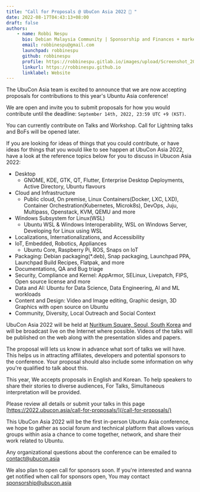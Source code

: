 ```yaml
---
title: "Call for Proposals @ UbuCon Asia 2022 📢 "
date: 2022-08-17T04:43:13+08:00
draft: false
authors:
    - name: Robbi Nespu
      bio: Debian Malaysia Community | Sponsorship and Finances + marketing (Global team) Ubucon Asia 2022
      email: robbinespu@gmail.com
      launchpad: robbinespu
      github: robbinespu
      profile: https://robbinespu.gitlab.io/images/upload/Screenshot_20210816_124946.png
      linkurl: https://robbinespu.github.io
      linklabel: Website
---
```



The UbuCon Asia team is excited to announce that we are now accepting proposals for contributions to this year's Ubuntu Asia conference! 

We are open and invite you to submit proposals for how you would contribute until the deadline: `September 14th, 2022, 23:59 UTC +9 (KST)`.

You can currently contribute on Talks and Workshop. Call for Lightning talks and BoFs will be opened later.

If you are looking for ideas of things that you could contribute, or have ideas for things that you would like to see happen at UbuCon Asia 2022, have a look at the reference topics below for you to discuss in Ubucon Asia 2022:

- Desktop
  - GNOME, KDE, GTK, QT, Flutter, Enterprise Desktop Deployments, Active Directory, Ubuntu flavours
- Cloud and Infrastructure
  - Public cloud, On premise, Linux Containers(Docker, LXC, LXD), Container Orchestration(Kubernetes, Microk8s), DevOps, Juju, Multipass, Openstack, KVM, QEMU and more
- Windows Subsystem for Linux(WSL)
  - Ubuntu WSL & Windows Interoperability, WSL on Windows Server, Developing for Linux using WSL
- Localizations, Internationalizations, and Accessibility
- IoT, Embedded, Robotics, Appliances
  - Ubuntu Core, Raspberry Pi, ROS, Snaps on IoT
- Packaging: Debian packaging(*.deb), Snap packaging, Launchpad PPA, Launchpad Build Recipes, Flatpak, and more
- Documentations, QA and Bug triage
- Security, Compliance and Kernel: AppArmor, SELinux, Livepatch, FIPS, Open source license and more
- Data and AI: Ubuntu for Data Science, Data Engineering, AI and ML workloads
- Content and Design: Video and Image editing, Graphic design, 3D Graphics with open source on Ubuntu
- Community, Diversity, Local Outreach and Social Context

UbuCon Asia 2022 will be held at [Nuritkum Square, Seoul, South Korea](/venue-and-travel/venue) and will be broadcast live on the Internet where possible. Videos of the talks will be published on the web along with the presentation slides and papers. 

The proposal will lets us know in advance what sort of talks we will have. This helps us in attracting affiliates, developers and potential sponsors to the conference. Your proposal should also include some information on why you're qualified to talk about this.

This year, We accepts proposals in English and Korean. To help speakers to share their stories to diverse audiences, For Talks, Simultaneous interpretation will be provided.

Please review all details or submit your talks in this page [https://2022.ubucon.asia/call-for-proposals/](/call-for-proposals/)

This UbuCon Asia 2022 will be the first in-person Ubuntu Asia conference, we hope to gather as social forum and technical platform that allows various groups within asia a chance to come together, network, and share their work related to Ubuntu. 

Any organizational questions about the conference can be emailed to contact@ubucon.asia

We also plan to open call for sponsors soon. If you're interested and wanna get notified when call for sponsors open, You may contact sponsorship@ubucon.asia